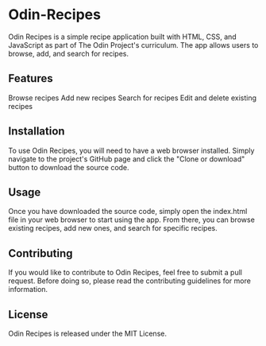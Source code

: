 # Odin-Recipes


Odin Recipes is a simple recipe application built with HTML, CSS, and JavaScript as part of The Odin Project's curriculum. The app allows users to browse, add, and search for recipes.

## Features


Browse recipes
Add new recipes
Search for recipes
Edit and delete existing recipes


## Installation


To use Odin Recipes, you will need to have a web browser installed. Simply navigate to the project's GitHub page and click the "Clone or download" button to download the source code.

## Usage


Once you have downloaded the source code, simply open the index.html file in your web browser to start using the app. From there, you can browse existing recipes, add new ones, and search for specific recipes.

## Contributing
 
 
 If you would like to contribute to Odin Recipes, feel free to submit a pull request. Before doing so, please read the contributing guidelines for more information.

## License
  
  
  Odin Recipes is released under the MIT License.



